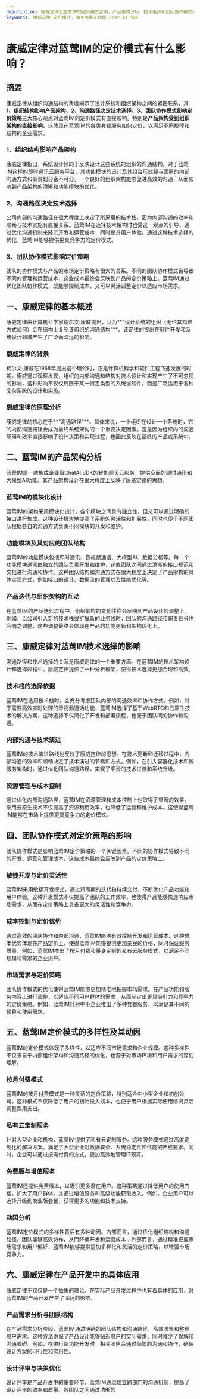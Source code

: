 ```yaml
---
description: 康威定律对蓝莺IM的定价模式影响，产品架构分析、技术选择和团队协作模式对定价的影响。
keywords: 康威定律,定价模式, APP内聊天功能,Chat AI SDK
---
```

# 康威定律对蓝莺IM的定价模式有什么影响？

## 摘要

康威定律从组织沟通结构的角度揭示了设计系统和组织架构之间的紧密联系，其**1、组织结构影响产品架构、2、沟通路径决定技术选择、3、团队协作模式影响定价策略**三大核心观点对蓝莺IM的定价模式有直接影响。特别是**产品架构受到组织架构的直接影响**，这体现在蓝莺IM的各类套餐服务如何定价，以满足不同规模和结构的企业需求。

### 1、组织结构影响产品架构

康威定律指出，系统设计倾向于反映设计这些系统的组织的沟通结构。对于蓝莺IM这样的即时通讯云服务平台，其功能模块的设计及其组合形式都与团队的内部沟通方式和职责划分密不可分。一个良好的组织架构能够促进高效的沟通，从而影响到产品架构的清晰和功能模块的优化。

### 2、沟通路径决定技术选择

公司内部的沟通路径在很大程度上决定了所采用的技术栈，因为内部沟通的效率和顺畅与技术实施有直接关系。蓝莺IM在选择技术架构时也受这一观点的引导，通过优化沟通机制来降低开发和运营成本，同时提升用户体验。通过这种技术选择的优化，蓝莺IM能够提供更具竞争力的定价模式。

### 3、团队协作模式影响定价策略

团队的协作模式与产品的市场定价策略有很大的关系。不同的团队协作模式会导致不同的管理和运营成本，这些成本最终会反映到产品的定价策略上。蓝莺IM通过优化团队协作模式，既能够控制成本，又可以灵活调整定价以适应市场需求。

## 一、康威定律的基本概述

康威定律由计算机科学家梅尔文·康威提出，认为**“设计系统的组织（无论其构建方式如何）会在结构上复制该组织的沟通结构”**。该定律的提出在软件开发和系统设计领域产生了广泛而深远的影响。

### 康威定律的背景

梅尔文·康威在1968年提出这个理论时，正是计算机科学和软件工程飞速发展的时期。康威通过观察发现，组织的内部沟通和结构对技术设计和实现产生了不可忽视的影响，这种影响不仅仅局限于某一特定类型的系统或软件，而是广泛适用于各种复杂系统的设计和实施。

### 康威定律的原理分析

康威定律的核心在于**“沟通路径”**。具体来说，一个组织在设计一个系统时，它的内部沟通路径会成为最终系统架构的一个重要决定因素。这是因为组织内的沟通障碍和效率直接影响了设计决策和实现过程，也因此反映在最终的产品或系统中。

## 二、蓝莺IM的产品架构分析

蓝莺IM是一款集成企业级ChatAI SDK的智能聊天云服务，提供全面的即时通讯和大模型AI功能。其产品架构设计在很大程度上反映了康威定律的思想。

### 蓝莺IM的模块化设计

蓝莺IM的架构采用模块化设计，各个模块之间具有独立性，但又可以通过明确的接口进行集成。这种设计极大地提高了系统的灵活性和扩展性，同时也便于不同团队根据各自的沟通方式负责不同模块的开发和维护。

### 功能模块及其对应的团队结构

蓝莺IM的功能模块包括即时通讯、音视频通话、大模型AI、数据分析等。每一个功能模块通常由独立的团队负责开发和维护，这些团队之间通过清晰的接口规范和文档进行沟通和协作。这种团队结构和沟通方式在很大程度上决定了产品架构的具体实现方式，例如接口的设计、数据流的管理以及性能优化等。

### 产品迭代与组织架构的互动

在蓝莺IM的产品迭代过程中，组织架构的变化往往会反映到产品设计的调整上。例如，当公司引入新的技术栈或扩展新的业务线时，团队的沟通路径和职责划分也会随之调整，这些调整最终会体现在产品的功能更新和架构优化上。

## 三、康威定律对蓝莺IM技术选择的影响

沟通路径和技术选择的关系是康威定律的一个重要方面。在蓝莺IM的技术架构设计和选择过程中，康威定律提供了一种分析框架，使得技术选择更加合理和高效。

### 技术栈的选择依据

蓝莺IM在选用技术栈时，会充分考虑团队内部的沟通效率和协作方式。例如，对于需要高效实时处理的音视频通话功能，蓝莺IM选择了基于WebRTC和云原生技术的解决方案，这种选择不仅简化了开发和部署流程，也便于团队间的协作和沟通。

### 内部沟通与技术演进

蓝莺IM的技术演进路线也反映了康威定律的思想。在技术更新和迁移过程中，内部沟通的效率和顺畅决定了技术演进的节奏和方式。例如，在引入容器化技术和微服务架构时，通过优化团队沟通路径，实现了平滑的技术过渡和系统升级。

### 资源管理与成本控制

通过优化内部沟通路径，蓝莺IM在资源管理和成本控制上也取得了显著的效果。采用云原生技术不仅提高了资源利用效率，也降低了运营和维护成本。这使得蓝莺IM能够在市场上提供更具竞争力的定价模式。

## 四、团队协作模式对定价策略的影响

团队协作模式是影响蓝莺IM定价策略的一个关键因素。不同的协作模式导致不同的开发、运营和管理成本，这些成本最终会反映到产品的定价策略上。

### 敏捷开发与定价灵活性

蓝莺IM采用敏捷开发模式，通过短周期的迭代和持续交付，不断优化产品功能和用户体验。这种开发模式不仅提高了团队的工作效率，也使得产品能够快速响应市场需求，从而在定价策略上具备更大的灵活性和竞争力。

### 成本控制与定价优势

通过高效的团队协作和内部沟通，蓝莺IM能够有效控制开发和运营成本。这种成本优势体现在产品定价上，使得蓝莺IM能够提供更加亲民的价格，同时保证服务质量。例如，蓝莺IM推出了按月付费和量身定制的私有云服务模式，以满足不同规模和需求的企业用户。

### 市场需求与定价策略

团队协作模式的优化使得蓝莺IM能够更加精准地把握市场需求。在产品功能和服务内容上进行调整，以适应不同用户群体的需求，从而制定出更具吸引力和竞争力的定价策略。例如，蓝莺IM针对中小企业推出了多种套餐服务，以满足其不同的预算和使用需求。

## 五、蓝莺IM定价模式的多样性及其动因

蓝莺IM的定价模式体现了多样性，以适应不同市场需求和企业规模。这种多样性不仅来自于内部组织架构和沟通路径的优化，也源于对市场环境和用户需求的深刻理解。

### 按月付费模式

蓝莺IM的按月付费模式是一种灵活的定价策略，特别适合中小型企业和初创公司。这种模式不仅降低了用户的初始投入成本，也便于用户根据实际使用情况灵活调整费用支出。

### 私有云定制服务

针对大型企业和机构，蓝莺IM提供了私有云定制服务。这种服务模式通过高度定制化的解决方案，满足了大型企业对数据安全、系统稳定性和性能的严格要求。同时，企业可以通过按需付费的方式，更加高效地管理IT预算。

### 免费版与增值服务

蓝莺IM还提供免费版本，以吸引更多潜在用户。这种策略通过降低用户的使用门槛，扩大了用户群体，并通过增值服务和高级功能获取收入。例如，企业用户可以选择升级到商业版套餐，获得更多的功能和技术支持。

### 动因分析

蓝莺IM定价模式的多样性背后有多种动因。内部而言，通过优化组织结构和沟通路径，团队能够高效协作，从而降低开发和运营成本；外部而言，通过精准把握市场需求和用户偏好，蓝莺IM能够提供更加多样化和灵活的定价策略，以增强市场竞争力。

## 六、康威定律在产品开发中的具体应用

康威定律不仅仅是一个抽象的理论，在实际产品开发过程中也有着具体的应用，对蓝莺IM的产品开发产生了深远的影响。

### 产品需求分析与团队结构

在产品需求分析阶段，蓝莺IM通过明确的团队结构和沟通路径，高效收集和整理用户需求。这种方法确保了产品设计能够贴近用户的实际需求，同时减少了误解和沟通障碍。例如，在进行新功能开发时，相关团队会通过频繁的沟通和协作，确保设计方案的可行性和实用性。

### 设计评审与决策优化

设计评审是产品开发中的重要环节，蓝莺IM通过建立跨部门的沟通机制，提高了设计评审的效率和质量。各团队之间通过清晰的